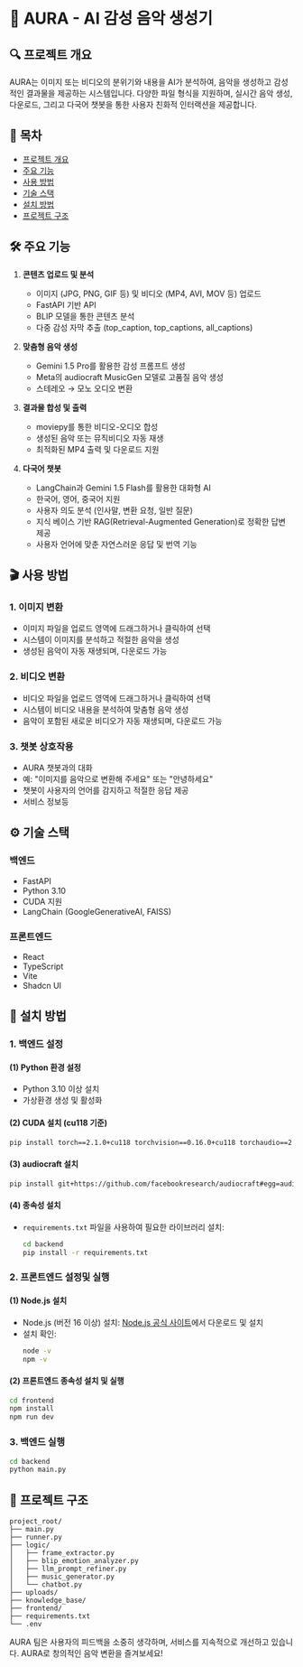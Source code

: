 # 🎵 AURA - AI 감성 음악 생성기

## 🔍 프로젝트 개요
AURA는 이미지 또는 비디오의 분위기와 내용을 AI가 분석하여, 음악을 생성하고 감성적인 결과물을 제공하는 시스템입니다. 다양한 파일 형식을 지원하며, 실시간 음악 생성, 다운로드, 그리고 다국어 챗봇을 통한 사용자 친화적 인터랙션을 제공합니다.

## 📑 목차
- [프로젝트 개요](#-프로젝트-개요)
- [주요 기능](#-주요-기능)
- [사용 방법](#-사용-방법)
- [기술 스택](#-기술-스택)
- [설치 방법](#-설치-방법)
- [프로젝트 구조](#-프로젝트-구조)

## 🛠 주요 기능
1. **콘텐츠 업로드 및 분석**
   - 이미지 (JPG, PNG, GIF 등) 및 비디오 (MP4, AVI, MOV 등) 업로드
   - FastAPI 기반 API
   - BLIP 모델을 통한 콘텐츠 분석
   - 다중 감성 자막 추출 (top_caption, top_captions, all_captions)

2. **맞춤형 음악 생성**
   - Gemini 1.5 Pro를 활용한 감성 프롬프트 생성
   - Meta의 audiocraft MusicGen 모델로 고품질 음악 생성
   - 스테레오 → 모노 오디오 변환

3. **결과물 합성 및 출력**
   - moviepy를 통한 비디오-오디오 합성
   - 생성된 음악 또는 뮤직비디오 자동 재생
   - 최적화된 MP4 출력 및 다운로드 지원

4. **다국어 챗봇**
   - LangChain과 Gemini 1.5 Flash를 활용한 대화형 AI
   - 한국어, 영어, 중국어 지원
   - 사용자 의도 분석 (인사말, 변환 요청, 일반 질문)
   - 지식 베이스 기반 RAG(Retrieval-Augmented Generation)로 정확한 답변 제공
   - 사용자 언어에 맞춘 자연스러운 응답 및 번역 기능

## 🎬 사용 방법
### 1. 이미지 변환
- 이미지 파일을 업로드 영역에 드래그하거나 클릭하여 선택
- 시스템이 이미지를 분석하고 적절한 음악을 생성
- 생성된 음악이 자동 재생되며, 다운로드 가능

### 2. 비디오 변환
- 비디오 파일을 업로드 영역에 드래그하거나 클릭하여 선택
- 시스템이 비디오 내용을 분석하여 맞춤형 음악 생성
- 음악이 포함된 새로운 비디오가 자동 재생되며, 다운로드 가능

### 3. 챗봇 상호작용
- AURA 챗봇과의 대화 
- 예: "이미지를 음악으로 변환해 주세요" 또는 "안녕하세요"
- 챗봇이 사용자의 언어를 감지하고 적절한 응답 제공
- 서비스 정보등

## ⚙️ 기술 스택
### 백엔드
- FastAPI
- Python 3.10
- CUDA 지원
- LangChain (GoogleGenerativeAI, FAISS)

### 프론트엔드
- React
- TypeScript
- Vite
- Shadcn UI

## 🚀 설치 방법
### 1. 백엔드 설정
#### (1) Python 환경 설정
- Python 3.10 이상 설치
- 가상환경 생성 및 활성화

#### (2) CUDA 설치 (cu118 기준)
```bash
pip install torch==2.1.0+cu118 torchvision==0.16.0+cu118 torchaudio==2.1.0+cu118 --index-url https://download.pytorch.org/whl/cu118
```

#### (3) audiocraft 설치
```bash
pip install git+https://github.com/facebookresearch/audiocraft#egg=audiocraft
```

#### (4) 종속성 설치
- `requirements.txt` 파일을 사용하여 필요한 라이브러리 설치:
  ```bash
  cd backend
  pip install -r requirements.txt
  ```

### 2. 프론트엔드 설정및 실행
#### (1) Node.js 설치
- Node.js (버전 16 이상) 설치: [Node.js 공식 사이트](https://nodejs.org/)에서 다운로드 및 설치
- 설치 확인:
  ```bash
  node -v
  npm -v
  ```

#### (2) 프론트엔드 종속성 설치 및 실행
```bash
cd frontend
npm install
npm run dev
```

### 3. 백엔드 실행
```bash
cd backend
python main.py
```

## 📁 프로젝트 구조
```
project_root/
├── main.py
├── runner.py
├── logic/
│   ├── frame_extractor.py
│   ├── blip_emotion_analyzer.py
│   ├── llm_prompt_refiner.py
│   ├── music_generator.py
│   └── chatbot.py
├── uploads/
├── knowledge_base/
├── frontend/
├── requirements.txt
└── .env
```

AURA 팀은 사용자의 피드백을 소중히 생각하며, 서비스를 지속적으로 개선하고 있습니다. AURA로 창의적인 음악 변환을 즐겨보세요!

